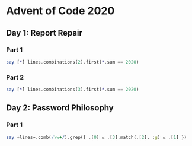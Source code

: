 # Advent of Code 2020

## Day 1: Report Repair
### Part 1
```raku
say [*] lines.combinations(2).first(*.sum == 2020)
```

### Part 2
```raku
say [*] lines.combinations(3).first(*.sum == 2020)
```

## Day 2: Password Philosophy
### Part 1
```raku
say +lines».comb(/\w+/).grep({ .[0] ≤ .[3].match(.[2], :g) ≤ .[1] })
```
